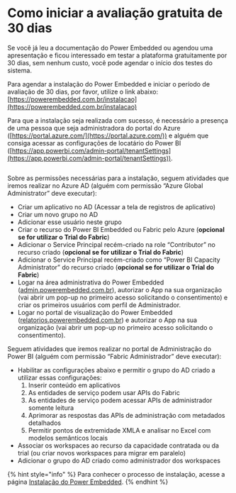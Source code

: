# Como iniciar a avaliação gratuita de 30 dias

Se você já leu a documentação do Power Embedded ou agendou uma apresentação e ficou interessado em testar a plataforma gratuitamente por 30 dias, sem nenhum custo, você pode agendar o início dos testes do sistema.

Para agendar a instalação do Power Embedded e iniciar o período de avaliação de 30 dias, por favor, utilize o link abaixo:\
[https://powerembedded.com.br/instalacao](https://powerembedded.com.br/instalacao)

Para que a instalação seja realizada com sucesso, é necessário a presença de uma pessoa que seja administradora do portal do Azure ([https://portal.azure.com/](https://portal.azure.com/)) e alguém que consiga acessar as configurações de locatário do Power BI ([https://app.powerbi.com/admin-portal/tenantSettings](https://app.powerbi.com/admin-portal/tenantSettings)).

<figure><img src="https://powerembedded.com.br/wp-content/uploads/2024/10/Pre-requisitos-de-de-instalacao.png" alt=""><figcaption></figcaption></figure>



Sobre as permissões necessárias para a instalação, seguem atividades que iremos realizar no Azure AD (alguém com permissão “Azure Global Administrator” deve executar):

* Criar um aplicativo no AD (Acessar a tela de registros de aplicativo)
* Criar um novo grupo no AD
* Adicionar esse usuário neste grupo
* Criar o recurso do Power BI Embedded ou Fabric pelo Azure (**opcional se for utilizar o Trial do Fabric**)
* Adicionar o Service Principal recém-criado na role “Contributor” no recurso criado (**opcional se for utilizar o Trial do Fabric**)
* Adicionar o Service Principal recém-criado como “Power BI Capacity Administrator” do recurso criado  (**opcional se for utilizar o Trial do Fabric**)
* Logar na área administrativa do Power Embedded ([admin.powerembedded.com.br](https://admin.powerembedded.com.br/)), autorizar o App na sua organização (vai abrir um pop-up no primeiro acesso solicitando o consentimento) e criar os primeiros usuários com perfil de Administrador.
* Logar no portal de visualização do Power Embedded ([relatorios.powerembedded.com.br](https://relatorios.powerembedded.com.br/)) e autorizar o App na sua organização (vai abrir um pop-up no primeiro acesso solicitando o consentimento).



Seguem atividades que iremos realizar no portal de Administração do Power BI (alguém com permissão “Fabric Administrador” deve executar):

* Habilitar as configurações abaixo e permitir o grupo do AD criado a utilizar essas configurações:
  1. Inserir conteúdo em aplicativos
  2. As entidades de serviço podem usar APIs do Fabric
  3. As entidades de serviço podem acessar APIs de administrador somente leitura
  4. Aprimorar as respostas das APIs de administração com metadados detalhados
  5. Permitir pontos de extremidade XMLA e analisar no Excel com modelos semânticos locais
* Associar os workspaces ao recurso da capacidade contratada ou da trial (ou criar novos workspaces para migrar em paralelo)
* Adicionar o grupo do AD criado como administrador dos workspaces



{% hint style="info" %}
Para conhecer o processo de instalação, acesse a página [Instalação do Power Embedded](../documentacao-tecnica/instalacao/).
{% endhint %}
